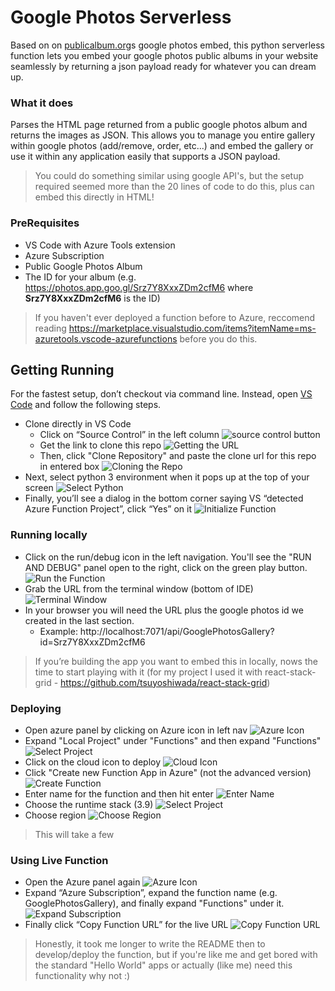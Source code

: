 # Google Photos Serverless

Based on on [publicalbum.org](https://www.publicalbum.org/blog/embedding-google-photos-albums)s google photos embed, this python serverless function lets you embed your google photos public albums in your website seamlessly by returning a json payload ready for whatever you can dream up.

### What it does

Parses the HTML page returned from a public google photos album and returns the images as JSON.  This allows you to manage you entire gallery within google photos (add/remove, order, etc...) and embed the gallery or use it within any application easily that supports a JSON payload.

> You could do something similar using google API's, but the setup required seemed more than the 20 lines of code to do this, plus can embed this directly in HTML!

### PreRequisites

* VS Code with Azure Tools extension
* Azure Subscription
* Public Google Photos Album
* The ID for your album (e.g. https://photos.app.goo.gl/Srz7Y8XxxZDm2cfM6 where **Srz7Y8XxxZDm2cfM6** is the ID)

> If you haven't ever deployed a function before to Azure, reccomend reading https://marketplace.visualstudio.com/items?itemName=ms-azuretools.vscode-azurefunctions before you do this.

## Getting Running

For the fastest setup, don’t checkout via command line.  Instead, open [VS Code](https://code.visualstudio.com/) and follow the following steps.

* Clone directly in VS Code
    * Click on “Source Control” in the left column
    ![source control button](images/Source-Control.png)
    * Get the link to clone this repo
    ![Getting the URL](images/Get-URL.png)
    * Then, click "Clone Repository" and paste the clone url for this repo in entered box
    ![Cloning the Repo](images/Cloning-Repo.png)
* Next, select python 3 environment when it pops up at the top of your screen
![Select Python](images/Select-Python.png)
* Finally, you’ll see a dialog in the bottom corner saying VS “detected Azure Function Project”, click “Yes” on it
![Initialize Function](images/Initialize-Function.png)

### Running locally

* Click on the run/debug icon in the left navigation.  You'll see the "RUN AND DEBUG" panel open to the right, click on the green play button.
![Run the Function](images/Run-Debug.png)
* Grab the URL from the terminal window (bottom of IDE)
![Terminal Window](images/Terminal-Window.png)
* In your browser you will need the URL plus the google photos id we created in the last section.
    * Example: http://localhost:7071/api/GooglePhotosGallery?id=Srz7Y8XxxZDm2cfM6

> If you’re building the app you want to embed this in locally, nows the time to start playing with it (for my project I used it with react-stack-grid - https://github.com/tsuyoshiwada/react-stack-grid)

### Deploying

* Open azure panel by clicking on Azure icon in left nav
![Azure Icon](images/Azure-Button.png)
* Expand "Local Project" under "Functions" and then expand "Functions"
![Select Project](images/Select-Project.png)
* Click on the cloud icon to deploy
![Cloud Icon](images/Cloud-Icon.png)
* Click "Create new Function App in Azure" (not the advanced version)
![Create Function](images/Create-Function.png)
* Enter name for the function and then hit enter
![Enter Name](images/Enter-Name.png)
* Choose the runtime stack (3.9)
![Select Project](images/Select-Runtime.png)
* Choose region
![Choose Region](images/Choose-Region.png)

> This will take a few

### Using Live Function

* Open the Azure panel again
![Azure Icon](images/Azure-Button.png)
* Expand “Azure Subscription”, expand the function name (e.g. GooglePhotosGallery), and finally expand "Functions" under it.
![Expand Subscription](images/Expand-Subscription.png)
* Finally click “Copy Function URL” for the live URL
![Copy Function URL](images/Copy-URL.png)

> Honestly, it took me longer to write the README then to develop/deploy the function, but if you're like me and get bored with the standard "Hello World" apps or actually (like me) need this functionality why not :)